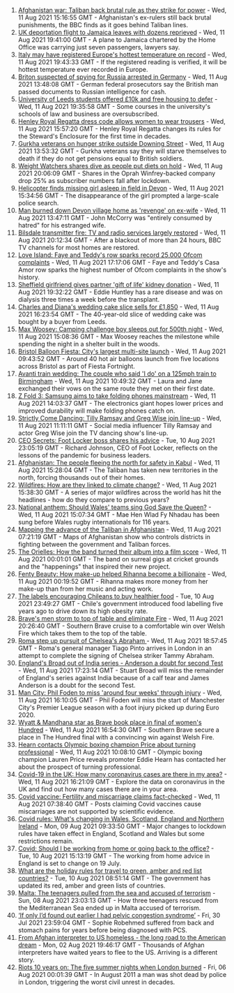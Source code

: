 1. [Afghanistan war: Taliban back brutal rule as they strike for power](https://www.bbc.co.uk/news/world-asia-58156772) - Wed, 11 Aug 2021 15:16:55 GMT - Afghanistan's ex-rulers still back brutal punishments, the BBC finds as it goes behind Taliban lines.
2. [UK deportation flight to Jamaica leaves with dozens reprieved](https://www.bbc.co.uk/news/uk-58177487) - Wed, 11 Aug 2021 19:41:00 GMT - A plane to Jamaica chartered by the Home Office was carrying just seven passengers, lawyers say.
3. [Italy may have registered Europe's hottest temperature on record](https://www.bbc.co.uk/news/world-europe-58130893) - Wed, 11 Aug 2021 19:43:33 GMT - If the registered reading is verified, it will be hottest temperature ever recorded in Europe.
4. [Briton suspected of spying for Russia arrested in Germany](https://www.bbc.co.uk/news/world-europe-58170872) - Wed, 11 Aug 2021 13:48:08 GMT - German federal prosecutors say the British man passed documents to Russian intelligence for cash.
5. [University of Leeds students offered £10k and free housing to defer](https://www.bbc.co.uk/news/uk-england-leeds-58176877) - Wed, 11 Aug 2021 19:35:58 GMT - Some courses in the university's schools of law and business are oversubscribed.
6. [Henley Royal Regatta dress code allows women to wear trousers](https://www.bbc.co.uk/news/uk-england-oxfordshire-58173881) - Wed, 11 Aug 2021 15:57:20 GMT - Henley Royal Regatta changes its rules for the Steward's Enclosure for the first time in decades.
7. [Gurkha veterans on hunger strike outside Downing Street](https://www.bbc.co.uk/news/uk-58159773) - Wed, 11 Aug 2021 13:53:32 GMT - Gurkha veterans say they will starve themselves to death if they do not get pensions equal to British soldiers.
8. [Weight Watchers shares dive as people put diets on hold](https://www.bbc.co.uk/news/business-58177676) - Wed, 11 Aug 2021 20:06:09 GMT - Shares in the Oprah Winfrey-backed company drop 25% as subscriber numbers fall after lockdown.
9. [Helicopter finds missing girl asleep in field in Devon](https://www.bbc.co.uk/news/uk-england-devon-58176944) - Wed, 11 Aug 2021 15:34:56 GMT - The disappearance of the girl prompted a large-scale police search.
10. [Man burned down Devon village home as 'revenge' on ex-wife](https://www.bbc.co.uk/news/uk-england-devon-58172810) - Wed, 11 Aug 2021 13:47:11 GMT - John McCorry was "entirely consumed by hatred" for his estranged wife.
11. [Bilsdale transmitter fire: TV and radio services largely restored](https://www.bbc.co.uk/news/uk-england-tees-58181439) - Wed, 11 Aug 2021 20:12:34 GMT - After a blackout of more than 24 hours, BBC TV channels for most homes are restored.
12. [Love Island: Faye and Teddy's row sparks record 25,000 Ofcom complaints](https://www.bbc.co.uk/news/entertainment-arts-58162817) - Wed, 11 Aug 2021 17:17:06 GMT - Faye and Teddy's Casa Amor row sparks the highest number of Ofcom complaints in the show's history.
13. [Sheffield girlfriend gives partner 'gift of life' kidney donation](https://www.bbc.co.uk/news/uk-england-south-yorkshire-58178126) - Wed, 11 Aug 2021 19:32:22 GMT - Eddie Huntley has a rare disease and was on dialysis three times a week before the transplant.
14. [Charles and Diana's wedding cake slice sells for £1,850](https://www.bbc.co.uk/news/uk-england-gloucestershire-58173317) - Wed, 11 Aug 2021 16:23:54 GMT - The 40-year-old slice of wedding cake was bought by a buyer from Leeds.
15. [Max Woosey: Camping challenge boy sleeps out for 500th night](https://www.bbc.co.uk/news/uk-england-devon-58169400) - Wed, 11 Aug 2021 15:08:36 GMT - Max Woosey reaches the milestone while spending the night in a shelter built in the woods.
16. [Bristol Balloon Fiesta: City's largest multi-site launch](https://www.bbc.co.uk/news/uk-england-bristol-58169580) - Wed, 11 Aug 2021 09:43:52 GMT - Around 40 hot air balloons launch from five locations across Bristol as part of Fiesta Fortnight.
17. [Avanti train wedding: The couple who said 'I do' on a 125mph train to Birmingham](https://www.bbc.co.uk/news/newsbeat-58173130) - Wed, 11 Aug 2021 10:49:32 GMT - Laura and Jane exchanged their vows on the same route they met on their first date.
18. [Z Fold 3: Samsung aims to take folding phones mainstream](https://www.bbc.co.uk/news/technology-58175048) - Wed, 11 Aug 2021 14:03:37 GMT - The electronics giant hopes lower prices and improved durability will make folding phones catch on.
19. [Strictly Come Dancing: Tilly Ramsay and Greg Wise join line-up](https://www.bbc.co.uk/news/entertainment-arts-58089932) - Wed, 11 Aug 2021 11:11:11 GMT - Social media influencer Tilly Ramsay and actor Greg Wise join the TV dancing show's line-up.
20. [CEO Secrets: Foot Locker boss shares his advice](https://www.bbc.co.uk/news/business-58101254) - Tue, 10 Aug 2021 23:05:19 GMT - Richard Johnson, CEO of Foot Locker, reflects on the lessons of the pandemic for business leaders.
21. [Afghanistan: The people fleeing the north for safety in Kabul](https://www.bbc.co.uk/news/world-asia-58170433) - Wed, 11 Aug 2021 15:28:04 GMT - The Taliban has taken new territories in the north, forcing thousands out of their homes.
22. [Wildfires: How are they linked to climate change?](https://www.bbc.co.uk/news/58159451) - Wed, 11 Aug 2021 15:38:30 GMT - A series of major wildfires across the world has hit the headlines - how do they compare to previous years?
23. [National anthem: Should Wales' teams sing God Save the Queen?](https://www.bbc.co.uk/news/uk-wales-58171799) - Wed, 11 Aug 2021 15:07:34 GMT - Mae Hen Wlad Fy Nhadau has been sung before Wales rugby internationals for 116 years.
24. [Mapping the advance of the Taliban in Afghanistan](https://www.bbc.co.uk/news/world-asia-57933979) - Wed, 11 Aug 2021 07:21:19 GMT - Maps of Afghanistan show who controls districts in fighting between the government and Taliban forces.
25. [The Orielles: How the band turned their album into a film score](https://www.bbc.co.uk/news/entertainment-arts-58083762) - Wed, 11 Aug 2021 00:01:01 GMT - The band on surreal gigs at cricket grounds and the "happenings" that inspired their new project.
26. [Fenty Beauty: How make-up helped Rihanna become a billionaire](https://www.bbc.co.uk/news/newsbeat-58084543) - Wed, 11 Aug 2021 00:19:52 GMT - Rihanna makes more money from her make-up than from her music and acting work.
27. [The labels encouraging Chileans to buy healthier food](https://www.bbc.co.uk/news/world-latin-america-57553315) - Tue, 10 Aug 2021 23:49:27 GMT - Chile's government introduced food labelling five years ago to drive down its high obesity rate.
28. [Brave's men storm to top of table and eliminate Fire](https://www.bbc.co.uk/sport/cricket/58177424) - Wed, 11 Aug 2021 20:26:40 GMT - Southern Brave cruise to a comfortable win over Welsh Fire which takes them to the top of the table.
29. [Roma step up pursuit of Chelsea's Abraham ](https://www.bbc.co.uk/sport/football/58180834) - Wed, 11 Aug 2021 18:57:45 GMT - Roma's general manager Tiago Pinto arrives in London in an attempt to complete the signing of Chelsea striker Tammy Abraham.
30. [England's Broad out of India series - Anderson a doubt for second Test](https://www.bbc.co.uk/sport/cricket/58169608) - Wed, 11 Aug 2021 17:23:14 GMT - Stuart Broad will miss the remainder of England's series against India because of a calf tear and James Anderson is a doubt for the second Test.
31. [Man City: Phil Foden to miss 'around four weeks' through injury](https://www.bbc.co.uk/sport/football/58178585) - Wed, 11 Aug 2021 16:10:05 GMT - Phil Foden will miss the start of Manchester City's Premier League season with a foot injury picked up during Euro 2020.
32. [Wyatt & Mandhana star as Brave book place in final of women's Hundred](https://www.bbc.co.uk/sport/cricket/58177423) - Wed, 11 Aug 2021 16:54:30 GMT - Southern Brave secure a place in The Hundred final with a convincing win against Welsh Fire.
33. [Hearn contacts Olympic boxing champion Price about turning professional](https://www.bbc.co.uk/sport/boxing/58170707) - Wed, 11 Aug 2021 10:08:10 GMT - Olympic boxing champion Lauren Price reveals promoter Eddie Hearn has contacted her about the prospect of turning professional.
34. [Covid-19 in the UK: How many coronavirus cases are there in my area?](https://www.bbc.co.uk/news/uk-51768274) - Wed, 11 Aug 2021 16:21:09 GMT - Explore the data on coronavirus in the UK and find out how many cases there are in your area.
35. [Covid vaccine: Fertility and miscarriage claims fact-checked](https://www.bbc.co.uk/news/health-57552527) - Wed, 11 Aug 2021 07:38:40 GMT - Posts claiming Covid vaccines cause miscarriages are not supported by scientific evidence.
36. [Covid rules: What's changing in Wales, Scotland, England and Northern Ireland](https://www.bbc.co.uk/news/explainers-52530518) - Mon, 09 Aug 2021 09:33:50 GMT - Major changes to lockdown rules have taken effect in England, Scotland and Wales but some restrictions remain.
37. [Covid: Should I be working from home or going back to the office?](https://www.bbc.co.uk/news/business-52567567) - Tue, 10 Aug 2021 15:13:19 GMT - The working from home advice in England is set to change on 19 July.
38. [What are the holiday rules for travel to green, amber and red list countries?](https://www.bbc.co.uk/news/explainers-52544307) - Tue, 10 Aug 2021 08:51:14 GMT - The government has updated its red, amber and green lists of countries.
39. [Malta: The teenagers pulled from the sea and accused of terrorism](https://www.bbc.co.uk/news/world-57988934) - Sun, 08 Aug 2021 23:03:13 GMT - How three teenagers rescued from the Mediterranean Sea ended up in Malta accused of terrorism.
40. [‘If only I’d found out earlier I had pelvic congestion syndrome’](https://www.bbc.co.uk/news/stories-58030699) - Fri, 30 Jul 2021 23:59:04 GMT - Sophie Robehmed suffered from back and stomach pains for years before being diagnosed with PCS.
41. [From Afghan interpreter to US homeless - the long road to the American dream](https://www.bbc.co.uk/news/world-us-canada-58020494) - Mon, 02 Aug 2021 19:46:17 GMT - Thousands of Afghan interpreters have waited years to flee to the US. Arriving is a different story.
42. [Riots 10 years on: The five summer nights when London burned](https://www.bbc.co.uk/news/uk-england-london-58058031) - Fri, 06 Aug 2021 00:01:39 GMT - In August 2011 a man was shot dead by police in London, triggering the worst civil unrest in decades.
